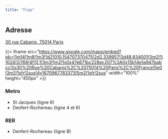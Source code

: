 ```yaml
---
title: "Fiap"
---
```


## Adresse

[30 rue Cabanis, 75014 Paris](https://maps.google.fr/maps?f=q&hl=fr&geocode=&q=30+rue+Cabanis+-+75014+PARIS&sll=48.867128,2.370386&sspn=0.006239,0.014591&ie=UTF8&ll=48.832379,2.337599&spn=0.012486,0.029182&z=15)


{{< iframe src="https://www.google.com/maps/embed?pb=!1m14!1m8!1m3!1d21010.154707370475!2d2.339957!3d48.834001!3m2!1i1024!2i768!4f13.1!3m3!1m2!1s0x47e671bc228ec207%3A0x15b14e1a947babcc!2s30%20Rue%20Cabanis%2C%2075014%20Paris%2C%20France!5e0!3m2!1sfr!2sus!4v1670967783373!5m2!1sfr!2sus" width="100%" height="450px" >}}

### Metro

* St Jacques (ligne 6)
* Denfert-Rochereau (ligne 4 et 6)

### RER

* Denfert-Rochereau (ligne B)
